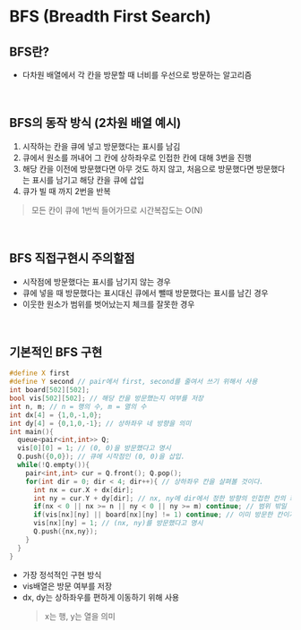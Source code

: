 # BFS (Breadth First Search)

## BFS란?
- 다차원 배열에서 각 칸을 방문할 때 너비를 우선으로 방문하는 알고리즘

<br/>

## BFS의 동작 방식 (2차원 배열 예시)
1. 시작하는 칸을 큐에 넣고 방문했다는 표시를 남김
2. 큐에서 원소를 꺼내어 그 칸에 상하좌우로 인접한 칸에 대해 3번을 진행
3. 해당 칸을 이전에 방문했다면 아무 것도 하지 않고, 처음으로 방문했다면 방문했다는 표시를 남기고 해당 칸을 큐에 삽입
4. 큐가 빌 때 까지 2번을 반복
> 모든 칸이 큐에 1번씩 들어가므로 시간복잡도는 O(N)

<br/>

## BFS 직접구현시 주의할점
- 시작점에 방문했다는 표시를 남기지 않는 경우
- 큐에 넣을 때 방문했다는 표시대신 큐에서 뺄때 방문했다는 표시를 남긴 경우
- 이웃한 원소가 범위를 벗어났는지 체크를 잘못한 경우

<br/>

## 기본적인 BFS 구현
```c++
#define X first
#define Y second // pair에서 first, second를 줄여서 쓰기 위해서 사용
int board[502][502];
bool vis[502][502]; // 해당 칸을 방문했는지 여부를 저장
int n, m; // n = 행의 수, m = 열의 수
int dx[4] = {1,0,-1,0};
int dy[4] = {0,1,0,-1}; // 상하좌우 네 방향을 의미
int main(){
  queue<pair<int,int>> Q;
  vis[0][0] = 1; // (0, 0)을 방문했다고 명시
  Q.push({0,0}); // 큐에 시작점인 (0, 0)을 삽입.
  while(!Q.empty()){
    pair<int,int> cur = Q.front(); Q.pop();
    for(int dir = 0; dir < 4; dir++){ // 상하좌우 칸을 살펴볼 것이다.
      int nx = cur.X + dx[dir];
      int ny = cur.Y + dy[dir]; // nx, ny에 dir에서 정한 방향의 인접한 칸의 좌표가 들어감
      if(nx < 0 || nx >= n || ny < 0 || ny >= m) continue; // 범위 밖일 경우 넘어감
      if(vis[nx][ny] || board[nx][ny] != 1) continue; // 이미 방문한 칸이거나 파란 칸이 아닐 경우
      vis[nx][ny] = 1; // (nx, ny)를 방문했다고 명시
      Q.push({nx,ny});
    }
  }
}
```
- 가장 정석적인 구현 방식
- vis배열은 방문 여부를 저장
- dx, dy는 상하좌우를 편하게 이동하기 위해 사용
  > x는 행, y는 열을 의미